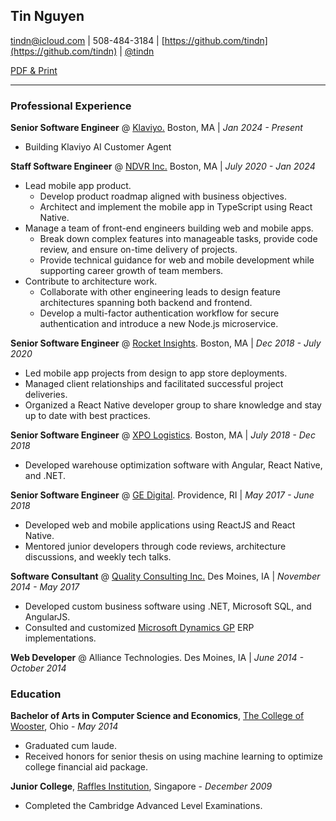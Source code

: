 ## Tin Nguyen

[tindn@icloud.com](mailto:tindn@icloud.com) | 508-484-3184 | [https://github.com/tindn](https://github.com/tindn) | [@tindn](https://www.threads.net/@tindn)

[PDF & Print](https://github.com/tindn/resume/blob/master/TinNguyen.pdf)

---

### Professional Experience

**Senior Software Engineer** @ [Klaviyo.](https://klaviyo.com) Boston, MA | _Jan 2024 - Present_ 

- Building Klaviyo AI Customer Agent

**Staff Software Engineer** @ [NDVR Inc.](https://ndvr.com) Boston, MA | _July 2020 - Jan 2024_ 

- Lead mobile app product.
  - Develop product roadmap aligned with business objectives.
  - Architect and implement the mobile app in TypeScript using React Native.
- Manage a team of front-end engineers building web and mobile apps.
  - Break down complex features into manageable tasks, provide code review, and ensure on-time delivery of projects.
  - Provide technical guidance for web and mobile development while supporting career growth of team members.
- Contribute to architecture work.
  - Collaborate with other engineering leads to design feature architectures spanning both backend and frontend.
  - Develop a multi-factor authentication workflow for secure authentication and introduce a new Node.js microservice.

**Senior Software Engineer** @ [Rocket Insights](http://rocketinsights.com). Boston, MA |
_Dec 2018 - July 2020_

- Led mobile app projects from design to app store deployments.
- Managed client relationships and facilitated successful project deliveries.
- Organized a React Native developer group to share knowledge and stay up to date with best practices.

**Senior Software Engineer** @ [XPO Logistics](https://www.xpo.com). Boston, MA |
_July 2018 - Dec 2018_

- Developed warehouse optimization software with Angular, React Native, and .NET.

**Senior Software Engineer** @ [GE Digital](https://www.ge.com). Providence, RI |
_May 2017 - June 2018_

- Developed web and mobile applications using ReactJS and React Native.
- Mentored junior developers through code reviews, architecture discussions, and weekly tech talks.

**Software Consultant** @ [Quality Consulting Inc.](https://qci.com) Des Moines, IA |
_November 2014 - May 2017_

- Developed custom business software using .NET, Microsoft SQL, and AngularJS.
- Consulted and customized [Microsoft Dynamics GP](https://www.microsoft.com/en-us/dynamics365/gp-overview) ERP implementations.

**Web Developer** @ Alliance Technologies. Des Moines, IA |
_June 2014 - October 2014_

### Education

**Bachelor of Arts in Computer Science and Economics**, [The College of Wooster](https://wooster.edu), Ohio -
_May 2014_

- Graduated cum laude.
- Received honors for senior thesis on using machine learning to optimize college financial aid package.

**Junior College**, [Raffles Institution](https://www.ri.edu.sg), Singapore -
_December 2009_

- Completed the Cambridge Advanced Level Examinations.
